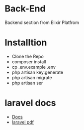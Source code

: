 # Back-End
Backend section from Elixir Platfrom

# Installtion
- Clone the Repo
- composer install
- cp .env.example .env
- php artisan key:generate
- php artisan migrate
- php artisan ser
# laravel docs
- [Docs](https://laravel.com/)
- [laravel pdf](https://github.com/driade/laravel-book/blob/master/laravel-docs-master.pdf)

